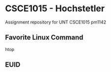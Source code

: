 # CSCE1015 - Hochstetler
Assignment repository for UNT CSCE1015
pm1142

## Favorite Linux Command
htop
## EUID
